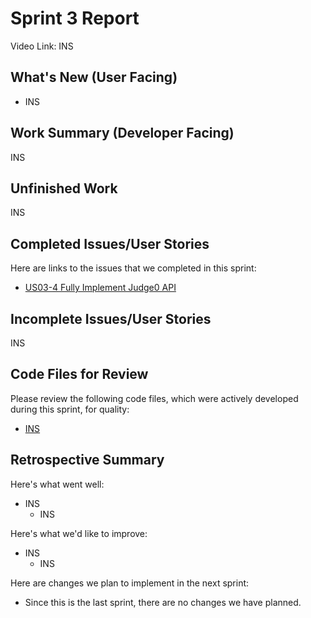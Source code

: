 # Sprint 3 Report 
Video Link: INS

## What's New (User Facing)
 * INS

## Work Summary (Developer Facing)
INS

## Unfinished Work
INS

## Completed Issues/User Stories
Here are links to the issues that we completed in this sprint:
 * [US03-4 Fully Implement Judge0 API](https://github.com/aryputh/hackassign-project/issues/30)
 
## Incomplete Issues/User Stories
INS

## Code Files for Review
Please review the following code files, which were actively developed during this sprint, for quality:
   * [INS](INS)
 
## Retrospective Summary
Here's what went well:
   * INS
      * INS
 
Here's what we'd like to improve:
   * INS
      * INS
  
Here are changes we plan to implement in the next sprint:
   * Since this is the last sprint, there are no changes we have planned.
